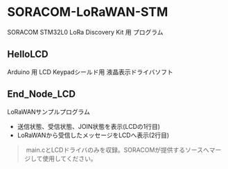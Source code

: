 # SORACOM-LoRaWAN-STM
SORACOM STM32L0 LoRa Discovery Kit 用 プログラム

## HelloLCD
Arduino 用 LCD Keypadシールド用 液晶表示ドライバソフト

## End_Node_LCD
LoRaWANサンプルプログラム
- 送信状態、受信状態、JOIN状態を表示(LCDの1行目)
- LoRaWANから受信したメッセージをLCDへ表示(2行目)
> main.cとLCDドライバのみを収録。SORACOMが提供するソースへマージして使用してください。
